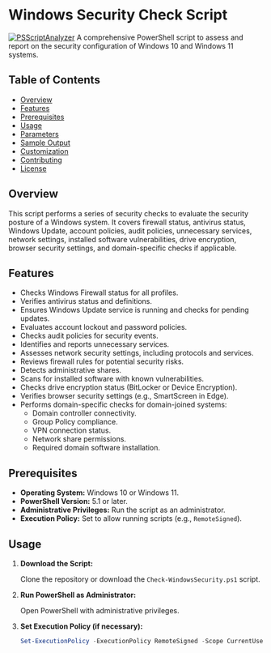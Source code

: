 # Windows Security Check Script
[![PSScriptAnalyzer](https://github.com/jomardyan/Windows11-Security-Check-for-IT-users/actions/workflows/powershell.yml/badge.svg?branch=main)](https://github.com/jomardyan/Windows11-Security-Check-for-IT-users/actions/workflows/powershell.yml)
A comprehensive PowerShell script to assess and report on the security configuration of Windows 10 and Windows 11 systems.

## Table of Contents

- [Overview](#overview)
- [Features](#features)
- [Prerequisites](#prerequisites)
- [Usage](#usage)
- [Parameters](#parameters)
- [Sample Output](#sample-output)
- [Customization](#customization)
- [Contributing](#contributing)
- [License](#license)

## Overview

This script performs a series of security checks to evaluate the security posture of a Windows system. It covers firewall status, antivirus status, Windows Update, account policies, audit policies, unnecessary services, network settings, installed software vulnerabilities, drive encryption, browser security settings, and domain-specific checks if applicable.

## Features

- Checks Windows Firewall status for all profiles.
- Verifies antivirus status and definitions.
- Ensures Windows Update service is running and checks for pending updates.
- Evaluates account lockout and password policies.
- Checks audit policies for security events.
- Identifies and reports unnecessary services.
- Assesses network security settings, including protocols and services.
- Reviews firewall rules for potential security risks.
- Detects administrative shares.
- Scans for installed software with known vulnerabilities.
- Checks drive encryption status (BitLocker or Device Encryption).
- Verifies browser security settings (e.g., SmartScreen in Edge).
- Performs domain-specific checks for domain-joined systems:
  - Domain controller connectivity.
  - Group Policy compliance.
  - VPN connection status.
  - Network share permissions.
  - Required domain software installation.

## Prerequisites

- **Operating System:** Windows 10 or Windows 11.
- **PowerShell Version:** 5.1 or later.
- **Administrative Privileges:** Run the script as an administrator.
- **Execution Policy:** Set to allow running scripts (e.g., `RemoteSigned`).

## Usage

1. **Download the Script:**

   Clone the repository or download the `Check-WindowsSecurity.ps1` script.

2. **Run PowerShell as Administrator:**

   Open PowerShell with administrative privileges.

3. **Set Execution Policy (if necessary):**

   ```powershell
   Set-ExecutionPolicy -ExecutionPolicy RemoteSigned -Scope CurrentUser
